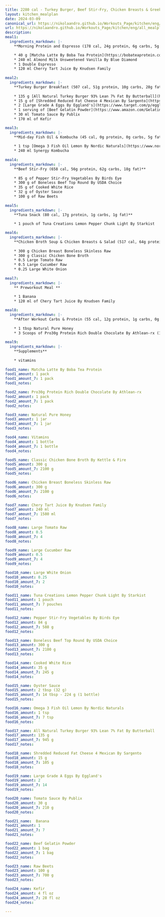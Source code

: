 ```yaml
---
title: 2280 cal - Turkey Burger, Beef Stir-Fry, Chicken Breasts & Greek Salad
layout: kitchen_mealplan
date: 2024-03-09
canonical_url: https://nikolaandro.github.io/Workouts_Page/kitchen/eng/all_mealplans/2343/
url: https://nikolaandro.github.io/Workouts_Page/kitchen/eng/all_mealplans/2343/
description: 
meal1:
  ingredients_markdown: |-
    **Morning Protein and Espresso (178 cal, 24g protein, 6g carbs, 5g fat)**

    * 40 g [Matcha Latte By Boba Tea Protein](https://bobateaprotein.com/products/matcha-latte)
    * 240 ml Almond Milk Unsweetened Vanilla By Blue Diamond
    * 1 Double Espresso
    * 120 ml Cherry Tart Juice By Knudsen Family
    
meal2: 
  ingredients_markdown: |-
    **Turkey Burger Breakfast (507 cal, 51g protein, 10g carbs, 28g fat)**
    
    * 135 g [All Natural Turkey Burger 93% Lean 7% Fat By Butterball](https://www.butterball.com/products/turkey-burgers/frozen-all-natural-white-meat-burgers)
    * 15 g of [Shredded Reduced Fat Cheese 4 Mexican By Sargento](https://www.sargento.com/our-cheese/shredded-cheese/sargento-shredded-reduced-fat-4-cheese-mexican-natural-cheese/)
    * 2 [Large Grade A Eggs By Eggland's](https://www.target.com/p/eggland-s-best-grade-a-large-eggs-18ct/-/A-50086853)
    * 1 serving of [Beef Gelatin Powder](https://www.amazon.com/Gelatin-Unflavored-Thickening-Pasture-Natural/dp/B0C35DQQM9/ref=sr_1_17_sspa?sr=8-17-spons&sp_csd=d2lkZ2V0TmFtZT1zcF9tdGY&psc=1) 
    * 30 ml Tomato Sauce By Publix
    * 170 ml of Kefir

meal3:
  ingredients_markdown: |-
    **Mid-day Fish Oil & Kombucha (45 cal, 0g protein, 0g carbs, 5g fat)**
    
    * 1 tsp [Omega 3 Fish Oil Lemon By Nordic Naturals](https://www.nordic.com/products/ultimate-omega/?variant=39472192192696)
    * 240 ml Synergy Kombucha
        
meal4: 
  ingredients_markdown: |-
    **Beef Stir-Fry (658 cal, 56g protein, 62g carbs, 18g fat)**
    
    * 85 g of Pepper Stir-Fry Vegetables By Birds Eye
    * 300 g of Boneless Beef Top Round By USDA Choice
    * 35 g of Cooked White Rice
    * 32 g of Oyster Sauce        
    * 100 g of Raw Beets
    
meal5: 
  ingredients_markdown: |-
    **Tuna Snack (80 cal, 17g protein, 1g carbs, 1g fat)**
    
    * 1 pouch of Tuna Creations Lemon Pepper Chunk Light By Starkist

meal6: 
  ingredients_markdown: |-
    **Chicken Broth Soup & Chicken Breasts & Salad (517 cal, 64g protein, 17g carbs, 23g fat)**
    
    * 300 g Chicken Breast Boneless Skinless Raw
    * 300 g Classic Chicken Bone Broth
    * 0.5 Large Tomato Raw
    * 0.5 Large Cucumber Raw
    * 0.25 Large White Onion
    
meal7: 
  ingredients_markdown: |-
    ** Preworkout Meal **
    
    * 1 Banana
    * 120 ml of Chery Tart Juice By Knudsen Family

meal8: 
  ingredients_markdown: |-
    **After Workout Carbs & Protein (55 cal, 12g protein, 1g carbs, 0g fat)**
    
    * 1 tbsp Natural Pure Honey
    * 3 Scoops of Pro30g Protein Rich Double Chocolate By Athlean-rx (10 min. after honey)
    
meal9:
  ingredients_markdown: |-
    **Supplements**
    
    * vitamins
    
food1_name: Matcha Latte By Boba Tea Protein
food1_amount: 1 pack
food1_amount_7: 1 pack
food1_notes: 

food2_name: Pro30g Protein Rich Double Chocolate By Athlean-rx
food2_amount: 1 pack
food2_amount_7: 1 pack
food2_notes: 

food3_name: Natural Pure Honey
food3_amount: 1 jar
food3_amount_7: 1 jar
food3_notes: 

food4_name: Vitamins
food4_amount: 1 bottle
food4_amount_7: 1 bottle 
food4_notes: 

food5_name: Classic Chicken Bone Broth By Kettle & Fire
food5_amount: 300 g
food5_amount_7: 2100 g
food5_notes: 

food6_name: Chicken Breast Boneless Skinless Raw
food6_amount: 300 g
food6_amount_7: 2100 g
food6_notes: 

food7_name: Chery Tart Juice By Knudsen Family
food7_amount: 240 ml
food7_amount_7: 1580 ml
food7_notes: 

food8_name: Large Tomato Raw
food8_amount: 0.5 
food8_amount_7: 4 
food8_notes: 

food9_name: Large Cucumber Raw
food9_amount: 0.5 
food9_amount_7: 4 
food9_notes: 

food10_name: Large White Onion
food10_amount: 0.25
food10_amount_7: 2
food10_notes: 

food11_name: Tuna Creations Lemon Pepper Chunk Light By Starkist
food11_amount: 1 pouch
food11_amount_7: 7 pouches
food11_notes: 

food12_name: Pepper Stir-Fry Vegetables By Birds Eye
food12_amount: 84 g
food12_amount_7: 588 g
food12_notes:

food13_name: Boneless Beef Top Round By USDA Choice
food13_amount: 300 g
food13_amount_7: 2100 g
food13_notes:

food14_name: Cooked White Rice
food14_amount: 35 g
food14_amount_7: 245 g
food14_notes:

food15_name: Oyster Sauce 
food15_amount: 2 tbsp (32 g)
food15_amount_7: 14 tbsp - 224 g (1 bottle)
food15_notes:

food16_name: Omega 3 Fish Oil Lemon By Nordic Naturals
food16_amount: 1 tsp
food16_amount_7: 7 tsp
food16_notes:

food17_name: All Natural Turkey Burger 93% Lean 7% Fat By Butterball
food17_amount: 135 g
food17_amount_7: 945 g
food17_notes:

food18_name: Shredded Reduced Fat Cheese 4 Mexican By Sargento
food18_amount: 15 g
food18_amount_7: 105 g
food18_notes: 

food19_name: Large Grade A Eggs By Eggland's
food19_amount: 2
food19_amount_7: 14
food19_notes:

food20_name: Tomato Sauce By Publix
food20_amount: 30 g
food20_amount_7: 210 g
food20_notes:

food21_name:  Banana
food21_amount: 1 
food21_amount_7: 7
food21_notes:

food22_name: Beef Gelatin Powder
food22_amount: 1 bag
food22_amount_7: 1 bag
food22_notes:

food23_name: Raw Beets
food23_amount: 100 g
food23_amount_7: 700 g
food23_notes:

food24_name: Kefir
food24_amount: 4 fl oz
food24_amount_7: 28 fl oz 
food24_notes:

---
```

